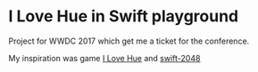 # I Love Hue in Swift playground

Project for WWDC 2017 which get me a ticket for the conference.

My inspiration was game [I Love Hue](https://itunes.apple.com/us/app/i-love-hue/id1081075274?mt=8) and [swift-2048](https://github.com/austinzheng/swift-2048)
